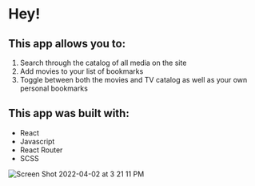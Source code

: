 # Hey!

## This app allows you to:
1. Search through the catalog of all media on the site
2. Add movies to your list of bookmarks
3. Toggle between both the movies and TV catalog as well as your own personal bookmarks

## This app was built with:
- React
- Javascript
- React Router
- SCSS

![Screen Shot 2022-04-02 at 3 21 11 PM](https://user-images.githubusercontent.com/88505235/161400252-f7ba71c8-9466-4ce0-9783-0794778bc3e1.png)
